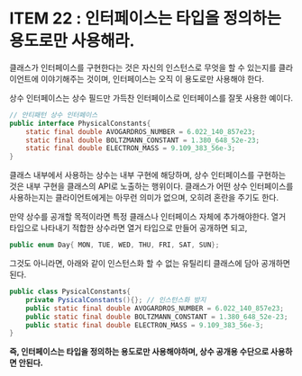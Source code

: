 # ITEM 22 : 인터페이스는 타입을 정의하는 용도로만 사용해라.

클래스가 인터페이스를 구현한다는 것은 자신의 인스턴스로 무엇을 할 수 있는지를 클라이언트에 이야기해주는 것이며, 인터페이스는 오직 이 용도로만 사용해야 한다.

상수 인터페이스는 상수 필드만 가득찬 인터페이스로 인터페이스를 잘못 사용한 예이다.

```java
// 안티패턴 상수 인터페이스
public interface PhysicalConstants{
  	static final double AVOGARDROS_NUMBER = 6.022_140_857e23;
  	static final double BOLTZMANN_CONSTANT = 1.380_648_52e-23;
  	static final double ELECTRON_MASS = 9.109_383_56e-3;
}
```

클래스 내부에서 사용하는 상수는 내부 구현에 해당하며, 상수 인터페이스를 구현하는 것은 내부 구현을 클래스의 API로 노출하는 행위이다. 클래스가 어떤 상수 인터페이스를 사용하는지는 클라이언트에게는 아무런 의미가 없으며, 오히려 혼란을 주기도 한다. 

만약 상수를 공개할 목적이라면 특정 클래스나 인터페이스 자체에 추가해야한다.  열거 타입으로 나타내기 적합한 상수라면 열거 타입으로 만들어 공개하면 되고,

```java
public enum Day{ MON, TUE, WED, THU, FRI, SAT, SUN};
```

그것도 아니라면, 아래와 같이 인스턴스화 할 수 없는 유틸리티 클래스에 담아 공개하면된다.

```java
public class PysicalConstants{
  	private PysicalConstants(){}; // 인스턴스화 방지
  	public static final double AVOGARDROS_NUMBER = 6.022_140_857e23;
  	public static final double BOLTZMANN_CONSTANT = 1.380_648_52e-23;
  	public static final double ELECTRON_MASS = 9.109_383_56e-3;
}
```



**즉, 인터페이스는 타입을 정의하는 용도로만 사용해야하며, 상수 공개용 수단으로 사용하면 안된다.**